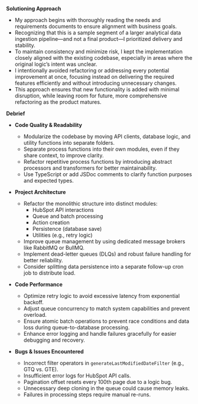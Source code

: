 **Solutioning Approach**

- My approach begins with thoroughly reading the needs and requirements documents to ensure alignment with business goals.
- Recognizing that this is a sample segment of a larger analytical data ingestion pipeline—and not a final product—I prioritized delivery and stability.
- To maintain consistency and minimize risk, I kept the implementation closely aligned with the existing codebase, especially in areas where the original logic’s intent was unclear.
- I intentionally avoided refactoring or addressing every potential improvement at once, focusing instead on delivering the required features efficiently and without introducing unnecessary changes.
- This approach ensures that new functionality is added with minimal disruption, while leaving room for future, more comprehensive refactoring as the product matures.

**Debrief**

- **Code Quality & Readability**
  - Modularize the codebase by moving API clients, database logic, and utility functions into separate folders.
  - Separate process functions into their own modules, even if they share context, to improve clarity.
  - Refactor repetitive process functions by introducing abstract processors and transformers for better maintainability.
  - Use TypeScript or add JSDoc comments to clarify function purposes and expected types.

- **Project Architecture**
  - Refactor the monolithic structure into distinct modules:
    - HubSpot API interactions
    - Queue and batch processing
    - Action creation
    - Persistence (database save)
    - Utilities (e.g., retry logic)
  - Improve queue management by using dedicated message brokers like RabbitMQ or BullMQ.
  - Implement dead-letter queues (DLQs) and robust failure handling for better reliability.
  - Consider splitting data persistence into a separate follow-up cron job to distribute load.

- **Code Performance**
  - Optimize retry logic to avoid excessive latency from exponential backoff.
  - Adjust queue concurrency to match system capabilities and prevent overload.
  - Ensure atomic batch operations to prevent race conditions and data loss during queue-to-database processing.
  - Enhance error logging and handle failures gracefully for easier debugging and recovery.

- **Bugs & Issues Encountered**
  - Incorrect filter operators in `generateLastModifiedDateFilter` (e.g., GTQ vs. GTE).
  - Insufficient error logs for HubSpot API calls.
  - Pagination offset resets every 100th page due to a logic bug.
  - Unnecessary deep cloning in the queue could cause memory leaks.
  - Failures in processing steps require manual re-runs.